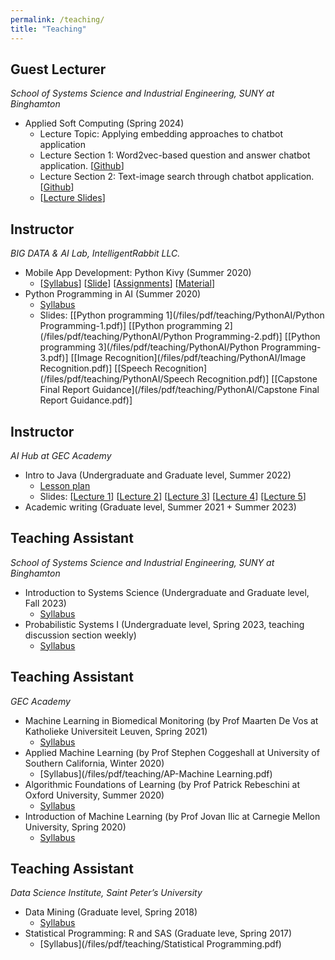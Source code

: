 ```yaml
---
permalink: /teaching/
title: "Teaching"
---
```


## Guest Lecturer
*School of Systems Science and Industrial Engineering, SUNY at Binghamton*
- Applied Soft Computing (Spring 2024)
    - Lecture Topic: Applying embedding approaches to chatbot application
    - Lecture Section 1: Word2vec-based question and answer chatbot application. [[Github](https://github.com/xin-wang-kr/word2vec-chatbot-lecture)]
    - Lecture Section 2: Text-image search through chatbot application. [[Github](https://github.com/xin-wang-kr/text-image-search-lecture)]
    - [[Lecture Slides](/files/pdf/teaching/Guest-Lecture-Slides.pdf)]

## Instructor
*BIG DATA & AI Lab, IntelligentRabbit LLC.* 
- Mobile App Development: Python Kivy (Summer 2020)
    - [[Syllabus](/files/pdf/teaching/Startup_Pro_AppMg_Syllabus.pdf)] [[Slide](/files/pdf/teaching/mobileApp/Slide1_AppMg.pdf)]  [[Assignments](/files/pdf/teaching/mobileApp/Homework-set.pdf)]  [[Material](/files/pdf/teaching/mobileApp/KivyMD.pdf)]
- Python Programming in AI  (Summer 2020)
    - [Syllabus](/files/pdf/teaching/PythonAI.pdf)
    - Slides: [[Python programming 1](/files/pdf/teaching/PythonAI/Python Programming-1.pdf)] [[Python programming 2](/files/pdf/teaching/PythonAI/Python Programming-2.pdf)] [[Python programming 3](/files/pdf/teaching/PythonAI/Python Programming-3.pdf)] [[Image Recognition](/files/pdf/teaching/PythonAI/Image Recognition.pdf)] [[Speech Recognition](/files/pdf/teaching/PythonAI/Speech Recognition.pdf)] [[Capstone Final Report Guidance](/files/pdf/teaching/PythonAI/Capstone Final Report Guidance.pdf)]

## Instructor
*AI Hub at GEC Academy*
- Intro to Java (Undergraduate and Graduate level, Summer 2022)
    - [Lesson plan](/files/pdf/teaching/IntroJava.pdf)
    - Slides: [[Lecture 1](/files/pdf/teaching/IntroJava/Lecture1.pdf)]  [[Lecture 2](/files/pdf/teaching/IntroJava/Lecture2.pdf)]  [[Lecture 3](/files/pdf/teaching/IntroJava/Lecture3.pdf)]  [[Lecture 4](/files/pdf/teaching/IntroJava/Lecture4.pdf)]  [[Lecture 5](/files/pdf/teaching/IntroJava/Lecture5.pdf)]
- Academic writing (Graduate level, Summer 2021 + Summer 2023)

## Teaching Assistant
*School of Systems Science and Industrial Engineering, SUNY at Binghamton*
- Introduction to Systems Science (Undergraduate and Graduate level, Fall 2023)
    - [Syllabus](/files/pdf/teaching/SSIE-501-Syllabus.pdf)
- Probabilistic Systems I (Undergraduate level, Spring 2023, teaching discussion section weekly)
    - [Syllabus](/files/pdf/teaching/Prob-Syllabus.pdf)

## Teaching Assistant 
*GEC Academy* 
- Machine Learning in Biomedical Monitoring (by Prof Maarten De Vos at Katholieke Universiteit Leuven, Spring 2021)
    - [Syllabus](/files/pdf/teaching/ML-bio.pdf)
- Applied Machine Learning (by Prof Stephen Coggeshall at University of Southern California, Winter 2020)
    - [Syllabus](/files/pdf/teaching/AP-Machine Learning.pdf)
- Algorithmic Foundations of Learning (by Prof Patrick Rebeschini at Oxford University, Summer 2020)
    - [Syllabus](/files/pdf/teaching/AlgorithmL.pdf)
- Introduction of Machine Learning (by Prof Jovan Ilic at Carnegie Mellon University, Spring 2020)
    - [Syllabus](/files/pdf/teaching/MLDS.pdf)

## Teaching Assistant
*Data Science Institute, Saint Peter’s University*
- Data Mining (Graduate level, Spring 2018) 
    - [Syllabus](/files/pdf/teaching/DataMiningSpring2017.pdf)
- Statistical Programming: R and SAS  (Graduate leve, Spring 2017)
    - [Syllabus](/files/pdf/teaching/Statistical Programming.pdf)
